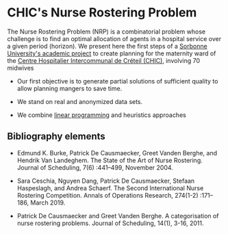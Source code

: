 # CHIC's Nurse Rostering Problem

The Nurse Rostering Problem (NRP) is a combinatorial problem whose challenge is to find an optimal allocation of agents in a hospital service over a given period (horizon). We present here the first steps of a [Sorbonne University's academic project](https://androide.lip6.fr/) to create planning for the maternity ward of the [Centre Hospitalier Intercommunal de Créteil (CHIC)](https://www.chicreteil.fr/), involving 70 midwives

- Our first objective is to generate partial solutions of sufficient quality to allow planning mangers to save time.

- We stand on real and anonymized data sets.
- We combine [linear programming](https://www.scipopt.org/) and heuristics approaches


## Bibliography elements

- Edmund K. Burke, Patrick De Causmaecker, Greet Vanden Berghe, and Hendrik
Van Landeghem. The State of the Art of Nurse Rostering. Journal of Scheduling,
7(6) :441–499, November 2004.

- Sara Ceschia, Nguyen Dang, Patrick De Causmaecker, Stefaan Haspeslagh, and Andrea
Schaerf. The Second International Nurse Rostering Competition. Annals of Operations
Research, 274(1-2) :171–186, March 2019.

- Patrick De Causmaecker and Greet Vanden Berghe. A categorisation of nurse rostering
problems. Journal of Scheduling, 14(1), 3-16, 2011.
